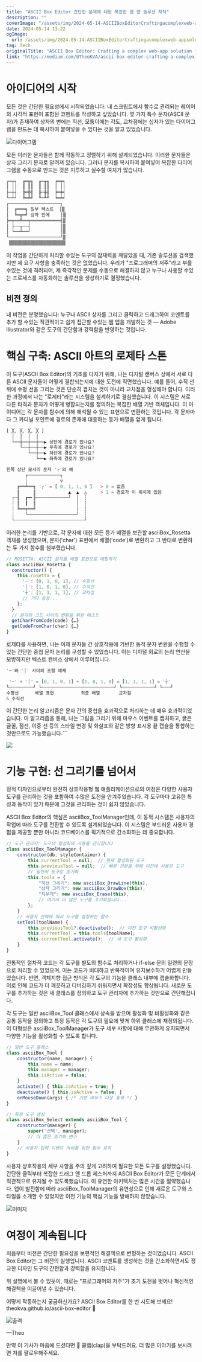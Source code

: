 ```yaml
---
title: "ASCII Box Editor 간단한 문제에 대한 복잡한 웹 앱 솔루션 제작"
description: ""
coverImage: "/assets/img/2024-05-14-ASCIIBoxEditorCraftingacomplexweb-appsolutionforasimpleproblem_0.png"
date: 2024-05-14 13:22
ogImage: 
  url: /assets/img/2024-05-14-ASCIIBoxEditorCraftingacomplexweb-appsolutionforasimpleproblem_0.png
tag: Tech
originalTitle: "ASCII Box Editor: Crafting a complex web-app solution for a simple problem"
link: "https://medium.com/@TheoKVA/ascii-box-editor-crafting-a-complex-web-app-solution-for-a-simple-problem-de976eeee861"
---
```



# 아이디어의 시작

모든 것은 간단한 필요성에서 시작되었습니다: 내 스크립트에서 함수로 관리되는 레이어의 시각적 표현이 포함된 코멘트를 작성하고 싶었습니다. 몇 가지 특수 문자(ASCII 문자)가 존재하여 상자의 변에는 직선, 모퉁이에는 각도, 교차점에는 십자가 있는 다이어그램을 만드는 데 복사하여 붙여넣을 수 있다는 것을 알고 있었습니다.

![다이어그램](/assets/img/2024-05-14-ASCIIBoxEditorCraftingacomplexweb-appsolutionforasimpleproblem_0.png)

모든 이러한 문자들은 함께 작동하고 정렬하기 위해 설계되었습니다. 이러한 문자들은 상자 그리기 문자로 알려져 있습니다. 그러나 문자를 복사하여 붙여넣어 복잡한 다이어그램을 수동으로 만드는 것은 지루하고 실수할 여지가 많습니다.



```js
┌─┬┐  ╔═╦╗  ╓─╥╖  ╒═╤╕
│ ││  ║ ║║  ║ ║║  │ ││
├─┼┤  ╠═╬╣  ╟─╫╢  ╞═╪╡
└─┴┘  ╚═╩╝  ╙─╨╜  ╘═╧╛
┌───────────────────┐
│  ╔═══╗ 일부 텍스트  │▒
│  ╚═╦═╝ 상자 안에    │▒
╞═╤══╩══╤═══════════╡▒
│ ├──┬──┤           │▒
│ └──┴──┘           │▒
└───────────────────┘▒
 ▒▒▒▒▒▒▒▒▒▒▒▒▒▒▒▒▒▒▒▒▒
```

이 작업을 간단하게 처리할 수있는 도구의 잠재력을 깨달았을 때, 기존 솔루션을 검색했지만 제 요구 사항을 충족하는 것은 없었습니다. 우리가 "프로그래머의 저주"라고 부를 수있는 것에 격려되어, 제 즉각적인 문제를 수동으로 해결하지 않고 누구나 사용할 수있는 프로세스를 자동화하는 솔루션을 생성하기로 결정했습니다.

## 비전 정의

내 비전은 분명했습니다: 누구나 ASCII 상자를 그리고 클릭하고 드래그하여 코멘트를 추가 할 수있는 직관적이고 쉽게 접근할 수있는 웹 앱을 개발하는 것 — Adobe Illustrator와 같은 도구의 간단함과 강력함을 반영하는 것입니다.



# 핵심 구축: ASCII 아트의 로제타 스톤

이 도구(ASCII Box Editor)의 기초를 다지기 위해, 나는 디지털 캔버스 상에서 서로 다른 ASCII 문자들이 어떻게 결합되는지에 대한 도전에 직면했습니다. 예를 들어, 수직 선 위에 수평 선을 그리는 것은 단순히 겹치는 것이 아니라 교차점을 형성해야 합니다.
이러한 과정에서 나는 "로제타"라는 시스템을 설계하기로 결심했습니다. 이 시스템은 서로 다른 타격과 문자가 어떻게 병합되는지를 정의하는 복잡한 배열 기반 객체입니다.
이 아이디어는 각 문자를 함수에 의해 해석될 수 있는 표현으로 변환하는 것입니다. 각 문자마다 그 카디널 포인트에 경로의 존재에 대응하는 등가 배열을 얻게 됩니다.

```js
[ ╳, ╳, ╳, ╳ ]                         
  │  │  │  │                           
  └──┼──┼──┼──▶ 상단에 경로가 있나요?  
     └──┼──┼──▶ 우측에 경로가 있나요?  
        └──┼──▶ 하단에 경로가 있나요?  
           └──▶ 좌측에 경로가 있나요?  

왼쪽 상단 모서리 문자 '┌'의 예
       ┌┄┄┄┄┄┄┄┄┄┄┄┄┐           
       ┆            ▽           
    ╔══╧══╗ '┌' = [ 0, 1, 1, 0 ]   > 0 = 없음
    ║     ║            ▲  ▲  △     > 1 = 경로가 이 위치에 있음
  ┌┄╢  ┏━╸╟────────────┘  │  ┆  
  ┆ ║  ┃  ║               │  ┆  
  ┆ ╚══╤══╝               │  ┆  
  ┆    └──────────────────┘  ┆  
  └┄┄┄┄┄┄┄┄┄┄┄┄┄┄┄┄┄┄┄┄┄┄┄┄┄┄┘  
```

이러한 논리를 기반으로, 각 문자에 대한 모든 등가 배열을 보관할 asciiBox_Rosetta 객체를 생성했으며, 문자('char') 표현에서 배열('code')로 변환하고 그 반대로 변환하는 두 가지 함수를 첨부했습니다.



```js
// ROSETTA: ASCII 문자를 배열 표현으로 매핑하기
class asciiBox_Rosetta {
  constructor() {
    this.rosetta = {
      '─': [0, 1, 0, 1], // 수평선
      '│': [1, 0, 1, 0], // 수직선
      '┼': [1, 1, 1, 1], // 교차점
      // 기타 등등...
    };
  }
  // 문자와 코드 사이의 변환을 위한 메소드
  getCharFromCode(code) {…}
  getCodeFromChar(char) {…}
}
```

로제타를 사용하면, 나는 이제 문자들 간 상호작용에 기반한 동적 문자 변환을 수행할 수 있는 간단한 중첩 문자 논리를 구성할 수 있었습니다. 이는 디지털 회로의 논리 연산을 모방하지만 텍스트 캔버스 상에서 이루어집니다.

```js
'─'와 '│' 사이의 조합 예제

 '─' + '│' = [0, 1, 0, 1] + [1, 0, 1, 0] = [1, 1, 1, 1] = '┼'   
└┈┈┈┈┈┈┈┈┈┘ └┈┈┈┈┈┈┈┈┈┈┈┈┈┈┈┈┈┈┈┈┈┈┈┈┈┈┈┘ └┈┈┈┈┈┈┈┈┈┈┈┈┘ └┈┈┈┘  
수평선      배열 표현          최종 배열       교차점
& 수직선                                          
```

이 간단한 논리 알고리즘은 문자 간의 중첩을 효과적으로 처리하는 데 매우 효과적이었습니다. 이 알고리즘을 통해, 나는 그림을 그리기 위해 마우스 이벤트를 캡처하고, 굵은 글꼴, 점선, 이중 선 등의 스타일 변경 및 화살표와 같은 방향 표시용 끝 캡슐을 통합하는 것만으로도 가능했습니다.```



<img src="https://miro.medium.com/v2/resize:fit:1400/1*tPD4T6_yVr6wBlKDj6RKGw.gif" />

# 기능 구현: 선 그리기를 넘어서

정적 디자인으로부터 완전히 상호작용형 웹 애플리케이션으로의 여정은 다양한 사용자 도구를 관리하는 것을 포함하여 수많은 도전을 안겨주었습니다. 각 도구마다 고유한 특성과 동작이 있기 때문에 그것을 관리하는 것이 쉽지 않았습니다.

ASCII Box Editor의 핵심은 asciiBox_ToolManager인데, 이 동적 시스템은 사용자의 작업에 따라 도구를 전환할 수 있도록 설계되었습니다. 이 시스템은 부드러운 사용자 경험을 제공할 뿐만 아니라 코드베이스를 획기적으로 간소화하는 데 중요합니다.



```js
// 도구 관리자: 도구의 활성화와 사용을 관리합니다
class asciiBox_ToolManager {
    constructor(db, styleContainer) {
        this.currentTool = null;  // 현재 활성화된 도구
        this.previousTool = null;  // 빠른 전환을 위해 이전에 사용한 도구
        // 일련의 도구로 초기화
        this.tools = {
            "직선 그리기": new asciiBox_DrawLine(this),
            "상자 그리기": new asciiBox_DrawBox(this),
            "지우개": new asciiBox_Erase(this),
            // 여기서 더 많은 도구를 초기화합니다...
        };
    }
    // 사용자 선택에 따라 도구를 설정하는 함수
    setTool(toolName) {
        this.previousTool?.deactivate();  // 이전 도구 비활성화
        this.currentTool = this.tools[toolName];
        this.currentTool.activate();  // 새 도구 활성화
    }
}
```

전통적인 절차적 코드는 각 도구를 별도의 함수로 처리하거나 if-else 문의 일련의 문장으로 처리할 수 있었으며, 이는 코드가 비대하고 반복적이며 유지보수하기 어렵게 만들었습니다. 반면, 객체지향 접근 방식은 각 도구의 기능을 클래스 내부에 캡슐화합니다. 이로 인해 코드가 더 깨끗하고 디버깅하기 쉬워지면서 확장성도 향상됩니다. 새로운 도구를 추가하는 것은 새 클래스를 정의하고 도구 관리자에 추가하는 것만으로 간단해집니다.

각 도구는 일반 asciiBox_Tool 클래스에서 상속을 받으며 활성화 및 비활성화와 같은 공통 동작을 정의하고 특정 동작은 각 도구의 필요에 맞게 하위 클래스에 재정의됩니다. 이 다형성은 asciiBox_ToolManager가 도구 세부 사항에 대해 무관하게 유지되면서 다양한 기능을 활성화할 수 있도록 합니다.

```js
// 일반 도구 클래스
class asciiBox_Tool {
    constructor(name, manager) {
        this.name = name;
        this.manager = manager;
        this.isActive = false;
    }
    activate() { this.isActive = true; }
    deactivate() { this.isActive = false; }
    onMouseDown(args) { /* 기본 마우스 다운 동작 */ }
}

// 특정 도구 생성
class asciiBox_Select extends asciiBox_Tool {
    constructor(manager) {
        super('선택', manager);
        // 더 많은 초기화 변수
    }
    // 사용자 입력 이벤트 처리를 위한 함수 로직
}
```



사용자 상호작용의 세부 사항을 주의 깊게 고려하여 필요한 모든 도구를 설정했습니다. 간단한 클릭부터 복잡한 드래그 앤 드롭 제스처까지 ASCII Box Editor가 모든 단계에서 직관적으로 유지될 수 있도록했습니다.
이 유연한 아키텍처는 많은 시간을 절약했습니다. 앱이 발전함에 따라 asciiBox_ToolManager의 유연성으로 인해 새로운 도구와 스타일을 소개할 수 있었지만 이전 기능의 핵심 기능을 방해하지 않았습니다.

![이미지](https://miro.medium.com/v2/resize:fit:1400/1*jJFHQSLocMxTWVT5nMofiA.gif)

# 여정이 계속됩니다

처음부터 비전은 간단한 필요성을 보편적인 해결책으로 변형하는 것이었습니다. ASCII Box Editor는 그 비전의 실행입니다. ASCII 코멘트를 생성하는 것을 간소화하면서도 정교한 디자인 도구의 간편함과 강력함을 유지합니다.



위 설명에서 볼 수 있듯이, 때로는 "프로그래머의 저주"가 초기 도전을 벗어나 혁신적인 해결책을 이끌어낼 수 있습니다.

어떻게 작동하는지 궁금하신가요? ASCII Box Editor를 한 번 시도해 보세요!
theokva.github.io/ascii-box-editor 👋

![출력](/assets/img/2024-05-14-ASCIIBoxEditorCraftingacomplexweb-appsolutionforasimpleproblem_1.png)

—Theo



만약 이 기사가 마음에 드셨다면 👏 클랩(clap)을 부탁드려요. 
더 많은 이야기를 보시려면 저를 팔로우해주세요.